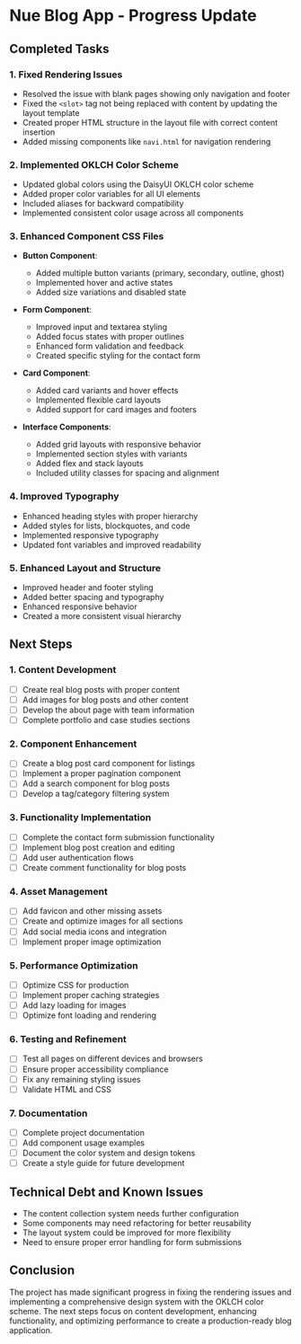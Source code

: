 # Nue Blog App - Progress Update

## Completed Tasks

### 1. Fixed Rendering Issues
- Resolved the issue with blank pages showing only navigation and footer
- Fixed the `<slot>` tag not being replaced with content by updating the layout template
- Created proper HTML structure in the layout file with correct content insertion
- Added missing components like `navi.html` for navigation rendering

### 2. Implemented OKLCH Color Scheme
- Updated global colors using the DaisyUI OKLCH color scheme
- Added proper color variables for all UI elements
- Included aliases for backward compatibility
- Implemented consistent color usage across all components

### 3. Enhanced Component CSS Files
- **Button Component**: 
  - Added multiple button variants (primary, secondary, outline, ghost)
  - Implemented hover and active states
  - Added size variations and disabled state

- **Form Component**:
  - Improved input and textarea styling
  - Added focus states with proper outlines
  - Enhanced form validation and feedback
  - Created specific styling for the contact form

- **Card Component**:
  - Added card variants and hover effects
  - Implemented flexible card layouts
  - Added support for card images and footers

- **Interface Components**:
  - Added grid layouts with responsive behavior
  - Implemented section styles with variants
  - Added flex and stack layouts
  - Included utility classes for spacing and alignment

### 4. Improved Typography
- Enhanced heading styles with proper hierarchy
- Added styles for lists, blockquotes, and code
- Implemented responsive typography
- Updated font variables and improved readability

### 5. Enhanced Layout and Structure
- Improved header and footer styling
- Added better spacing and typography
- Enhanced responsive behavior
- Created a more consistent visual hierarchy

## Next Steps

### 1. Content Development
- [ ] Create real blog posts with proper content
- [ ] Add images for blog posts and other content
- [ ] Develop the about page with team information
- [ ] Complete portfolio and case studies sections

### 2. Component Enhancement
- [ ] Create a blog post card component for listings
- [ ] Implement a proper pagination component
- [ ] Add a search component for blog posts
- [ ] Develop a tag/category filtering system

### 3. Functionality Implementation
- [ ] Complete the contact form submission functionality
- [ ] Implement blog post creation and editing
- [ ] Add user authentication flows
- [ ] Create comment functionality for blog posts

### 4. Asset Management
- [ ] Add favicon and other missing assets
- [ ] Create and optimize images for all sections
- [ ] Add social media icons and integration
- [ ] Implement proper image optimization

### 5. Performance Optimization
- [ ] Optimize CSS for production
- [ ] Implement proper caching strategies
- [ ] Add lazy loading for images
- [ ] Optimize font loading and rendering

### 6. Testing and Refinement
- [ ] Test all pages on different devices and browsers
- [ ] Ensure proper accessibility compliance
- [ ] Fix any remaining styling issues
- [ ] Validate HTML and CSS

### 7. Documentation
- [ ] Complete project documentation
- [ ] Add component usage examples
- [ ] Document the color system and design tokens
- [ ] Create a style guide for future development

## Technical Debt and Known Issues
- The content collection system needs further configuration
- Some components may need refactoring for better reusability
- The layout system could be improved for more flexibility
- Need to ensure proper error handling for form submissions

## Conclusion
The project has made significant progress in fixing the rendering issues and implementing a comprehensive design system with the OKLCH color scheme. The next steps focus on content development, enhancing functionality, and optimizing performance to create a production-ready blog application.
